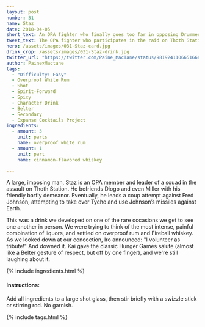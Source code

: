 ```yaml
---
layout: post
number: 31
name: Staz
date: 2018-04-05
short_text: An OPA fighter who finally goes too far in opposing Drummer & Fred Johnson.
tweet_text: The OPA fighter who participates in the raid on Thoth Station, but eventually goes too far in trying to use Fred Johnson's missiles.
hero: /assets/images/031-Staz-card.jpg
drink_crop: /assets/images/031-Staz-drink.jpg
twitter_url: "https://twitter.com/Paine_MacTane/status/981924110665166848"
author: Paine×Mactane
tags: 
  - "Difficulty: Easy"
  - Overproof White Rum
  - Shot
  - Spirit-Forward
  - Spicy
  - Character Drink
  - Belter
  - Secondary
  - Expanse Cocktails Project
ingredients:
  - amount: 3
    unit: parts
    name: overproof white rum
  - amount: 1
    unit: part
    name: cinnamon-flavored whiskey

---
```


A large, imposing man, Staz is an OPA member and leader of a squad in the assault on Thoth Station. He befriends Diogo and even Miller with his friendly barfly demeanor. Eventually, he leads a coup attempt against Fred Johnson, attempting to take over Tycho and use Johnson’s missiles against Earth.

This was a drink we developed on one of the rare occasions we get to see one another in person. We were trying to think of the most intense, painful combination of liquors, and settled on overproof rum and Fireball whiskey. As we looked down at our concoction, Iro announced: "I volunteer as tribute!" And downed it. Kai gave the classic Hunger Games salute (almost like a Belter gesture of respect, but off by one finger), and we're still laughing about it. 

{% include ingredients.html %}

#### Instructions:

Add all ingredients to a large shot glass, then stir briefly with a swizzle stick or stirring rod. No garnish. 

{% include tags.html %}
